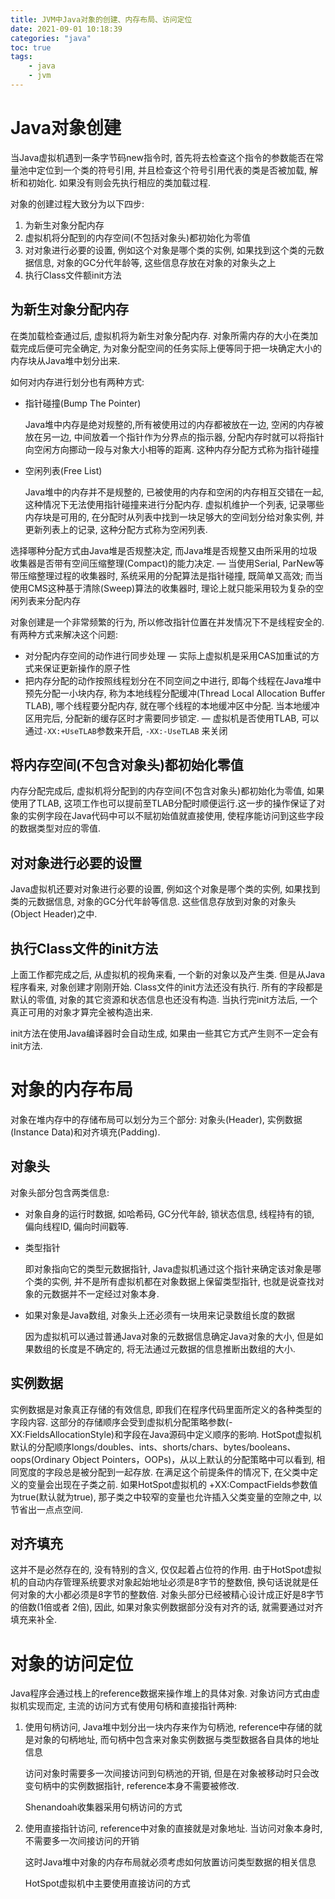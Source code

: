 ```yaml
---
title: JVM中Java对象的创建、内存布局、访问定位
date: 2021-09-01 10:18:39
categories: "java"
toc: true
tags: 
	- java
    - jvm
---
```


# Java对象创建

当Java虚拟机遇到一条字节码new指令时, 首先将去检查这个指令的参数能否在常量池中定位到一个类的符号引用, 并且检查这个符号引用代表的类是否被加载, 解析和初始化. 如果没有则会先执行相应的类加载过程.

对象的创建过程大致分为以下四步:

1. 为新生对象分配内存
2. 虚拟机将分配到的内存空间(不包括对象头)都初始化为零值
3. 对对象进行必要的设置, 例如这个对象是哪个类的实例, 如果找到这个类的元数据信息, 对象的GC分代年龄等, 这些信息存放在对象的对象头之上
4. 执行Class文件额init方法

<!--more-->

## 为新生对象分配内存

在类加载检查通过后, 虚拟机将为新生对象分配内存. 对象所需内存的大小在类加载完成后便可完全确定, 为对象分配空间的任务实际上便等同于把一块确定大小的内存块从Java堆中划分出来. 

如何对内存进行划分也有两种方式:

- 指针碰撞(Bump The Pointer)
  
    Java堆中内存是绝对规整的,所有被使用过的内存都被放在一边, 空闲的内存被放在另一边, 中间放着一个指针作为分界点的指示器, 分配内存时就可以将指针向空闲方向挪动一段与对象大小相等的距离. 这种内存分配方式称为指针碰撞
    
- 空闲列表(Free List)
  
    Java堆中的内存并不是规整的, 已被使用的内存和空闲的内存相互交错在一起, 这种情况下无法使用指针碰撞来进行分配内存. 虚拟机维护一个列表, 记录哪些内存块是可用的, 在分配时从列表中找到一块足够大的空间划分给对象实例, 并更新列表上的记录, 这种分配方式称为空闲列表.
    

选择哪种分配方式由Java堆是否规整决定, 而Java堆是否规整又由所采用的垃圾收集器是否带有空间压缩整理(Compact)的能力决定.  — 当使用Serial, ParNew等带压缩整理过程的收集器时, 系统采用的分配算法是指针碰撞, 既简单又高效; 而当使用CMS这种基于清除(Sweep)算法的收集器时, 理论上就只能采用较为复杂的空闲列表来分配内存

对象创建是一个非常频繁的行为, 所以修改指针位置在并发情况下不是线程安全的. 有两种方式来解决这个问题:

- 对分配内存空间的动作进行同步处理 — 实际上虚拟机是采用CAS加重试的方式来保证更新操作的原子性
- 把内存分配的动作按照线程划分在不同空间之中进行, 即每个线程在Java堆中预先分配一小块内存, 称为本地线程分配缓冲(Thread Local Allocation Buffer TLAB), 哪个线程要分配内存, 就在哪个线程的本地缓冲区中分配. 当本地缓冲区用完后, 分配新的缓存区时才需要同步锁定. — 虚拟机是否使用TLAB, 可以通过`-XX:+UseTLAB`参数来开启, `-XX:-UseTLAB` 来关闭

## 将内存空间(不包含对象头)都初始化零值

内存分配完成后, 虚拟机将分配到的内存空间(不包含对象头)都初始化为零值, 如果使用了TLAB, 这项工作也可以提前至TLAB分配时顺便运行.这一步的操作保证了对象的实例字段在Java代码中可以不赋初始值就直接使用, 使程序能访问到这些字段的数据类型对应的零值.

## 对对象进行必要的设置

Java虚拟机还要对对象进行必要的设置, 例如这个对象是哪个类的实例, 如果找到类的元数据信息, 对象的GC分代年龄等信息. 这些信息存放到对象的对象头(Object Header)之中.

## 执行Class文件的init方法

上面工作都完成之后, 从虚拟机的视角来看, 一个新的对象以及产生类. 但是从Java程序看来, 对象创建才刚刚开始. Class文件的init方法还没有执行. 所有的字段都是默认的零值, 对象的其它资源和状态信息也还没有构造. 当执行完init方法后, 一个真正可用的对象才算完全被构造出来.

init方法在使用Java编译器时会自动生成, 如果由一些其它方式产生则不一定会有init方法.

# 对象的内存布局

对象在堆内存中的存储布局可以划分为三个部分: 对象头(Header), 实例数据(Instance Data)和对齐填充(Padding).

## 对象头

对象头部分包含两类信息:

- 对象自身的运行时数据, 如哈希码, GC分代年龄, 锁状态信息, 线程持有的锁, 偏向线程ID, 偏向时间戳等.
- 类型指针
  
    即对象指向它的类型元数据指针, Java虚拟机通过这个指针来确定该对象是哪个类的实例, 并不是所有虚拟机都在对象数据上保留类型指针, 也就是说查找对象的元数据并不一定经过对象本身.
    
- 如果对象是Java数组, 对象头上还必须有一块用来记录数组长度的数据
  
    因为虚拟机可以通过普通Java对象的元数据信息确定Java对象的大小, 但是如果数组的长度是不确定的, 将无法通过元数据的信息推断出数组的大小.
    

## 实例数据

实例数据是对象真正存储的有效信息, 即我们在程序代码里面所定义的各种类型的字段内容. 这部分的存储顺序会受到虚拟机分配策略参数(-XX:FieldsAllocationStyle)和字段在Java源码中定义顺序的影响. HotSpot虚拟机默认的分配顺序longs/doubles、ints、shorts/chars、bytes/booleans、oops(Ordinary Object Pointers，OOPs)，从以上默认的分配策略中可以看到, 相同宽度的字段总是被分配到一起存放. 在满足这个前提条件的情况下, 在父类中定义的变量会出现在子类之前. 如果HotSpot虚拟机的 +XX:CompactFields参数值为true(默认就为true), 那子类之中较窄的变量也允许插入父类变量的空隙之中, 以节省出一点点空间.

## 对齐填充

这并不是必然存在的, 没有特别的含义, 仅仅起着占位符的作用. 由于HotSpot虚拟机的自动内存管理系统要求对象起始地址必须是8字节的整数倍, 换句话说就是任何对象的大小都必须是8字节的整数倍. 对象头部分已经被精心设计成正好是8字节的倍数(1倍或者 2倍), 因此, 如果对象实例数据部分没有对齐的话, 就需要通过对齐填充来补全.

# 对象的访问定位

Java程序会通过栈上的reference数据来操作堆上的具体对象. 对象访问方式由虚拟机实现而定, 主流的访问方式有使用句柄和直接指针两种:

1. 使用句柄访问, Java堆中划分出一块内存来作为句柄池, reference中存储的就是对象的句柄地址, 而句柄中包含来对象实例数据与类型数据各自具体的地址信息
   
    访问对象时需要多一次间接访问到句柄池的开销, 但是在对象被移动时只会改变句柄中的实例数据指针, reference本身不需要被修改.
    
    Shenandoah收集器采用句柄访问的方式
    
2. 使用直接指针访问, reference中对象的直接就是对象地址. 当访问对象本身时, 不需要多一次间接访问的开销
   
    这时Java堆中对象的内存布局就必须考虑如何放置访问类型数据的相关信息
    
    HotSpot虚拟机中主要使用直接访问的方式